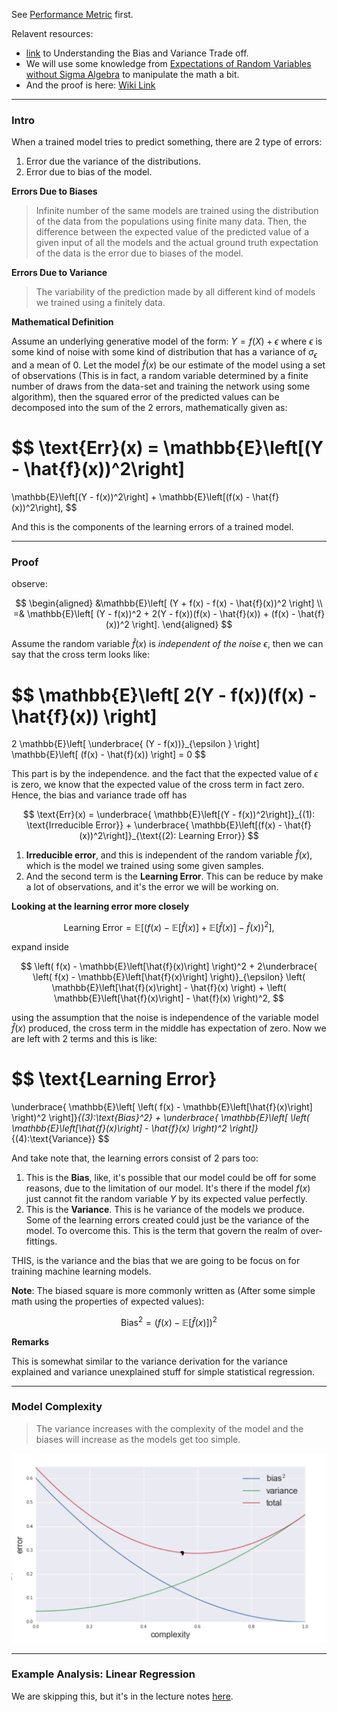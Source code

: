 See [Performance Metric](Performance%20Metric.md) first. 

Relavent resources: 
- [link](http://scott.fortmann-roe.com/docs/BiasVariance.html) to Understanding the Bias and Variance Trade off. 
- We will use some knowledge from [Expectations of Random Variables without Sigma Algebra](../MATH%20000%20Math%20Essential/Probability,%20Stats,%20Combinatorics,%20Information%20Theory/Expectations%20of%20Random%20Variables%20without%20Sigma%20Algebra.md) to manipulate the math a bit. 
- And the proof is here: [Wiki Link](https://en.wikipedia.org/wiki/Bias%E2%80%93variance_tradeoff)

---
### **Intro**

When a trained model tries to predict something, there are 2 type of errors: 

1. Error due the variance of the distributions.
2. Error due to bias of the model. 

**Errors Due to Biases**

> Infinite number of the same models are trained using the distribution of the data from the populations using finite many data. Then, the difference between the expected value of the predicted value of a given input of all the models and the actual ground truth expectation of the data is the error due to biases of the model. 

**Errors Due to Variance**

> The variability of the prediction made by all different kind of models we trained using a finitely data. 

**Mathematical Definition**

Assume an underlying generative model of the form: $Y = f(X) + \epsilon$ where $\epsilon$ is some kind of noise with some kind of distribution that has a variance of $\sigma_\epsilon$ and a mean of $0$. Let the model $\hat{f}(x)$ be our estimate of the model using a set of observations (This is in fact, a random variable determined by a finite number of draws from the data-set and training the network using some algorithm), then the squared error of the predicted values can be decomposed into the sum of the 2 errors, mathematically given as: 

$$
\text{Err}(x) = \mathbb{E}\left[(Y - \hat{f}(x))^2\right]
=
\mathbb{E}\left[(Y - f(x))^2\right]
 + 
\mathbb{E}\left[(f(x) - \hat{f}(x))^2\right],
$$

And this is the components of the learning errors of a trained model. 

---
### **Proof**

observe:

$$
\begin{aligned}
    &\mathbb{E}\left[
            (Y + f(x) - f(x) - \hat{f}(x))^2
        \right]
    \\
    =& 
    \mathbb{E}\left[
            (Y - f(x))^2 + 2(Y - f(x))(f(x) - \hat{f}(x)) + (f(x) - \hat{f}(x))^2
        \right].
\end{aligned}
$$

Assume the random variable $\hat{f}(x)$ is *independent of the noise* $\epsilon$, then we can say that the cross term looks like: 

$$
\mathbb{E}\left[
        2(Y - f(x))(f(x) - \hat{f}(x))
    \right]
=
2
\mathbb{E}\left[ 
    \underbrace{
        (Y - f(x))}_{\epsilon }
    \right]
\mathbb{E}\left[
        (f(x) - \hat{f}(x))
    \right] = 0
$$

This part is by the independence. and the fact that the expected value of $\epsilon$ is zero, we know that the expected value of the cross term in fact zero. Hence, the bias and variance trade off has

$$
\text{Err}(x) = 
\underbrace{
\mathbb{E}\left[(Y - f(x))^2\right]}_{(1): \text{Irreducible Error}}
 + 
\underbrace{
\mathbb{E}\left[(f(x) - \hat{f}(x))^2\right]}_{\text{(2): Learning Error}}
$$

1. **Irreducible error**, and this is independent of the random variable $\hat{f}(x)$, which is the model we trained using some given samples. 
2. And the second term is the **Learning Error**. This can be reduce by make a lot of observations, and it's the error we will be working on. 

**Looking at the learning error more closely** 

$$
\text{Learning Error} = 
\mathbb{E}\left[ 
        \left(
            f(x) - \mathbb{E}\left[\hat{f}(x)\right] + 
            \mathbb{E}\left[\hat{f}(x)\right] - \hat{f}(x)
        \right)^2
    \right],
$$

expand inside

$$
\left(
    f(x) - \mathbb{E}\left[\hat{f}(x)\right]
\right)^2 + 
2\underbrace{
\left(
    f(x) - \mathbb{E}\left[\hat{f}(x)\right]
\right)}_{\epsilon}
\left(
    \mathbb{E}\left[\hat{f}(x)\right] - \hat{f}(x)
\right)
+ 
\left(
    \mathbb{E}\left[\hat{f}(x)\right] - \hat{f}(x)
\right)^2,
$$

using the assumption that the noise is independence of the variable model $\hat{f}(x)$ produced, the cross term in the middle has expectation of zero. Now we are left with 2 terms and this is like:

$$
\text{Learning Error}
=
\underbrace{
\mathbb{E}\left[
        \left(
        f(x) - \mathbb{E}\left[\hat{f}(x)\right]
        \right)^2
    \right]}_{(3):\text{Bias}^2}
+ 
\underbrace{
\mathbb{E}\left[
        \left(
            \mathbb{E}\left[\hat{f}(x)\right] - \hat{f}(x)
        \right)^2
    \right]}_{(4):\text{Variance}}
$$

And take note that, the learning errors consist of 2 pars too: 

1. This is the **Bias**, like, it's possible that our model could be off for some reasons, due to the limitation of our model. It's there if the model $f(x)$ just cannot fit the random variable $Y$ by its expected value perfectly. 
2. This is the **Variance**. This is he variance of the models we produce. Some of the learning errors created could just be the variance of the model. To overcome this. This is the term that govern the realm of over-fittings. 

THIS, is the variance and the bias that we are going to be focus on for training machine learning models. 

**Note**: 
The biased square is more commonly written as (After some simple math using the properties of expected values): 

$$
\text{Bias}^2 = 
\left(
    f(x) - \mathbb{E}\left[\hat{f}(x)\right]
\right)^2
$$

**Remarks**

This is somewhat similar to the variance derivation for the variance explained and variance unexplained stuff for simple statistical regression. 

---
### **Model Complexity**

> The variance increases with the complexity of the model and the biases will increase as the models get too simple. 

![bias-variance-tradeoff](../Assets/bias-variance-tradeoff.png)

---
### **Example Analysis: Linear Regression**

We are skipping this, but it's in the lecture notes [here](https://courses.cs.washington.edu/courses/cse446/21sp/schedule/lecture_6_live.pdf). 